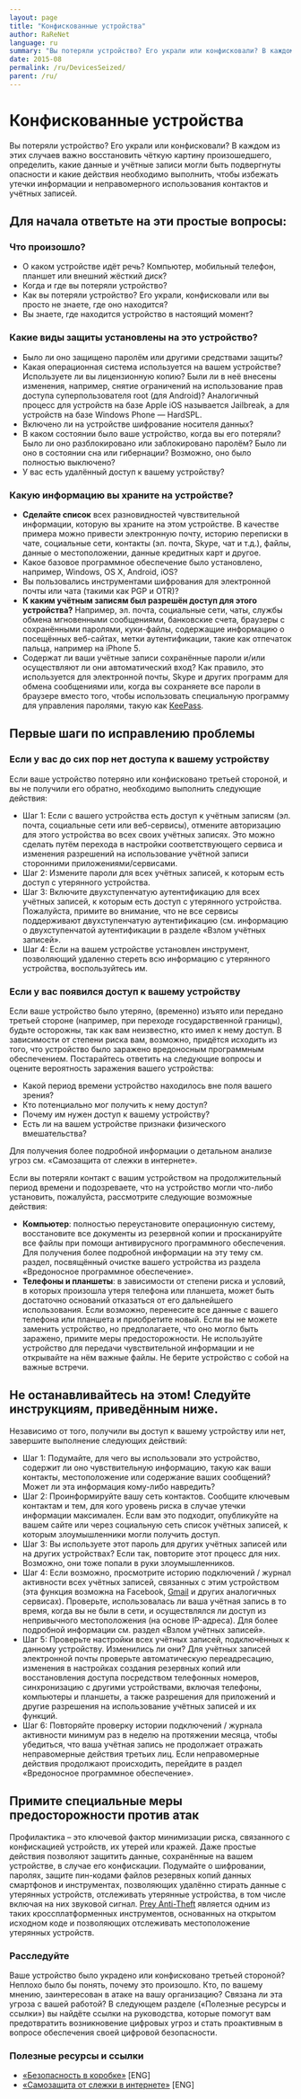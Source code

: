 ```yaml
---
layout: page
title: "Конфискованные устройства"
author: RaReNet
language: ru
summary: "Вы потеряли устройство? Его украли или конфисковали? В каждом из этих случаев важно восстановить чёткую картину произошедшего, определить, какие данные и учётные записи могли быть подвергнуты опасности и какие действия необходимо выполнить, чтобы избежать утечки информации и неправомерного использования контактов и учётных записей."
date: 2015-08
permalink: /ru/DevicesSeized/
parent: /ru/
---
```


# Конфискованные устройства

Вы потеряли устройство? Его украли или конфисковали? В каждом из этих случаев важно восстановить чёткую картину произошедшего, определить, какие данные и учётные записи могли быть подвергнуты опасности и какие действия необходимо выполнить, чтобы избежать утечки информации и неправомерного использования контактов и учётных записей.

## Для начала ответьте на эти простые вопросы:

### Что произошло?

- О каком устройстве идёт речь? Компьютер, мобильный телефон, планшет или внешний жёсткий диск?
- Когда и где вы потеряли устройство?
- Как вы потеряли устройство? Его украли, конфисковали или вы просто не знаете, где оно находится?
- Вы знаете, где находится устройство в настоящий момент?

### Какие виды защиты установлены на это устройство?

- Было ли оно защищено паролём или другими средствами защиты?
- Какая операционная система используется на вашем устройстве? Используете ли вы лицензионную копию? Были ли в неё внесены изменения, например, снятие ограничений на использование прав доступа суперпользователя root (для Android)? Аналогичный процесс для устройств на базе Apple iOS называется Jailbreak, а для устройств на базе Windows Phone — HardSPL.
- Включено ли на устройстве шифрование носителя данных?
- В каком состоянии было ваше устройство, когда вы его потеряли? Было ли оно разблокировано или заблокировано паролём? Было ли оно в состоянии сна или гибернации? Возможно, оно было полностью выключено?
- У вас есть удалённый доступ к вашему устройству?

### Какую информацию вы храните на устройстве?

- **Сделайте список** всех разновидностей чувствительной информации, которую вы храните на этом устройстве. В качестве примера можно привести электронную почту, историю переписки в чате, социальные сети, контакты (эл. почта, Skype, чат и т.д.), файлы, данные о местоположении, данные кредитных карт и другое.
- Какое базовое программное обеспечение было установлено, например, Windows, OS X, Android, iOS?
- Вы пользовались инструментами шифрования для электронной почты или чата (такими как PGP и OTR)?
- **К каким учётным записям был разрешён доступ для этого устройства?** Например, эл. почта, социальные сети, чаты, службы обмена мгновенными сообщениями, банковские счета, браузеры с сохранёнными паролями, куки-файлы, содержащие информацию о посещённых веб-сайтах, метки аутентификации, такие как отпечаток пальца, например на iPhone 5.
- Содержат ли ваши учётные записи сохранённые пароли и/или осуществляют ли они автоматический вход? Как правило, это используется для электронной почты, Skype и других программ для обмена сообщениями или, когда вы сохраняете все пароли в браузере вместо того, чтобы использовать специальную программу для управления паролями, такую как [KeePass](https://securityinabox.org/ru/keepass_main).

## Первые шаги по исправлению проблемы

### Если у вас до сих пор нет доступа к вашему устройству

Если ваше устройство потеряно или конфисковано третьей стороной, и вы не получили его обратно, необходимо выполнить следующие действия:

-  Шаг 1: Если с вашего устройства есть доступ к учётным записям (эл. почта, социальные сети или веб-сервисы), отмените авторизацию для этого устройства во всех своих учётных записях. Это можно сделать путём перехода в настройки соответствующего сервиса и изменения разрешений на использование учётной записи сторонними приложениями/сервисами.
- Шаг 2: Измените пароли для всех учётных записей, к которым есть доступ с утерянного устройства.
- Шаг 3: Включите двухступенчатую аутентификацию для всех учётных записей, к которым есть доступ с утерянного устройства. Пожалуйста, примите во внимание, что не все сервисы поддерживают двухступенчатую аутентификацию (см. информацию о двухступенчатой аутентификации в разделе «Взлом учётных записей».
- Шаг 4: Если на вашем устройстве установлен инструмент, позволяющий удаленно стереть всю информацию с утерянного устройства, воспользуйтесь им.

### Если у вас появился доступ к вашему устройству

Если ваше устройство было утеряно, (временно) изъято или передано третьей стороне (например, при переходе государственной границы), будьте осторожны, так как вам неизвестно, кто имел к нему доступ. В зависимости от степени риска вам, возможно, придётся исходить из того, что устройство было заражено вредоносным программным обеспечением. Постарайтесь ответить на следующие вопросы и оцените вероятность заражения вашего устройства:

- Какой период времени устройство находилось вне поля вашего зрения?
- Кто потенциально мог получить к нему доступ?
- Почему им нужен доступ к вашему устройству?
- Есть ли на вашем устройстве признаки физического вмешательства?

Для получения более подробной информации о детальном анализе угроз см. «Самозащита от слежки в интернете».

Если вы потеряли контакт с вашим устройством на продолжительный период времени и подозреваете, что на устройство могли что-либо установить, пожалуйста, рассмотрите следующие возможные действия:

- **Компьютер**: полностью переустановите операционную систему, восстановите все документы из резервной копии и просканируйте все файлы при помощи антивирусного программного обеспечения. Для получения более подробной информации на эту тему см. раздел, посвящённый очистке вашего устройства из раздела «Вредоносное программное обеспечение».
- **Телефоны и планшеты**: в зависимости от степени риска и условий, в которых произошла утеря телефона или планшета, может быть достаточно оснований отказаться от его дальнейшего использования. Если возможно, перенесите все данные с вашего телефона или планшета и приобретите новый. Если вы не можете заменить устройство, но предполагаете, что оно могло быть заражено, примите меры предосторожности. Не используйте устройство для передачи чувствительной информации и не открывайте на нём важные файлы. Не берите устройство с собой на важные встречи.

## Не останавливайтесь на этом! Следуйте инструкциям, приведённым ниже.
Независимо от того, получили вы доступ к вашему устройству или нет, завершите выполнение следующих действий:

- Шаг 1: Подумайте, для чего вы использовали это устройство, содержит ли оно чувствительную информацию, такую как ваши контакты, местоположение или содержание ваших сообщений? Может ли эта информация кому-либо навредить?
- Шаг 2: Проинформируйте вашу сеть контактов. Сообщите ключевым контактам и тем, для кого уровень риска в случае утечки информации максимален. Если вам это подходит, опубликуйте на вашем сайте или через социальную сеть список учётных записей, к которым злоумышленники могли получить доступ.
- Шаг 3: Вы используете этот пароль для других учётных записей или на других устройствах? Если так, повторите этот процесс для них. Возможно, они тоже попали в руки злоумышленников.
- Шаг 4: Если возможно, просмотрите историю подключений / журнал активности всех учётных записей, связанных с этим устройством (эта функция возможна на Facebook, [Gmail](https://www.google.com/settings/security?hl=ru) и других аналогичных сервисах). Проверьте, использовалась ли ваша учётная запись в то время, когда вы не были в сети, и осуществлялся ли доступ из непривычного местоположения (на основе IP-адреса). Для более подробной информации см. раздел «Взлом учётных записей».
- Шаг 5: Проверьте настройки всех учётных записей, подключённых к данному устройству. Изменились ли они? Для учётных записей электронной почты проверьте автоматическую переадресацию, изменения в настройках создания резервных копий или восстановления доступа посредством телефонных номеров, синхронизацию с другими устройствами, включая телефоны, компьютеры и планшеты, а также разрешения для приложений и другие разрешения на использование учётных записей и их функций.
- Шаг 6: Повторяйте проверку истории подключений / журнала активности минимум раз в неделю на протяжении месяца, чтобы убедиться, что ваша учётная запись не продолжает отражать неправомерные действия третьих лиц. Если неправомерные действия продолжают происходить, перейдите в раздел «Вредоносное программное обеспечение».

## Примите специальные меры предосторожности против атак

Профилактика – это ключевой фактор минимизации риска, связанного с конфискацией устройств, их утерей или кражей. Даже простые действия позволяют защитить данные, сохранённые на вашем устройстве, в случае его конфискации. Подумайте о шифровании, паролях, защите пин-кодами файлов резервных копий данных смартфонов и инструментах, позволяющих удалённо стирать данные с утерянных устройств, отслеживать утерянные устройства, в том числе включая на них звуковой сигнал. [Prey Anti-Theft](https://preyproject.com/) является одним из таких кроссплатформенных инструментов, основанных на открытом исходном коде и позволяющих отслеживать местоположение утерянных устройств.

### Расследуйте

Ваше устройство было украдено или конфисковано третьей стороной? Неплохо было бы понять, почему это произошло. Кто, по вашему мнению, заинтересован в атаке на вашу организацию? Связана ли эта угроза с вашей работой? В следующем разделе («Полезные ресурсы и ссылки») вы найдёте ссылки на руководства, которые помогут вам предотвратить возникновение цифровых угроз и стать проактивным в вопросе обеспечения своей цифровой безопасности.

### Полезные ресурсы и ссылки

* [«Безопасность в коробке»](https://securityinabox.org/en/chapter_7_2) [ENG]
* [«Самозащита от слежки в интернете»](https://ssd.eff.org/risk/threats) [ENG]

